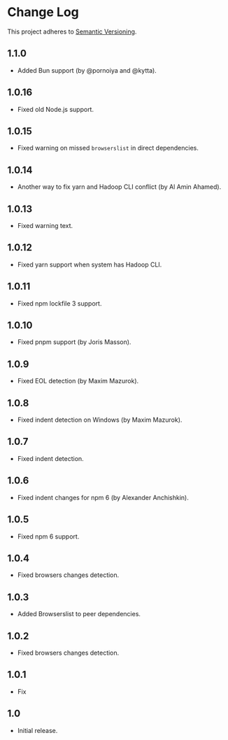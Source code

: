 # Change Log
This project adheres to [Semantic Versioning](http://semver.org/).

## 1.1.0
* Added Bun support (by @pornoiya and @kytta).

## 1.0.16
* Fixed old Node.js support.

## 1.0.15
* Fixed warning on missed `browserslist` in direct dependencies.

## 1.0.14
* Another way to fix yarn and Hadoop CLI conflict (by Al Amin Ahamed).

## 1.0.13
* Fixed warning text.

## 1.0.12
* Fixed yarn support when system has Hadoop CLI.

## 1.0.11
* Fixed npm lockfile 3 support.

## 1.0.10
* Fixed pnpm support (by Joris Masson).

## 1.0.9
* Fixed EOL detection (by Maxim Mazurok).

## 1.0.8
* Fixed indent detection on Windows (by Maxim Mazurok).

## 1.0.7
* Fixed indent detection.

## 1.0.6
* Fixed indent changes for npm 6 (by Alexander Anchishkin).

## 1.0.5
* Fixed npm 6 support.

## 1.0.4
* Fixed browsers changes detection.

## 1.0.3
* Added Browserslist to peer dependencies.

## 1.0.2
* Fixed browsers changes detection.

## 1.0.1
* Fix

## 1.0
* Initial release.
